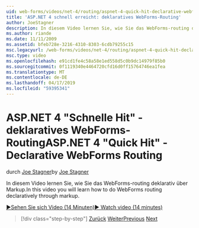 ```yaml
---
uid: web-forms/videos/net-4/routing/aspnet-4-quick-hit-declarative-webforms-routing
title: 'ASP.NET 4 schnell erreicht: deklaratives WebForms-Routing'
author: JoeStagner
description: In diesem Video lernen Sie, wie Sie das WebForms-routing deklarativ über Markup.
ms.author: riande
ms.date: 11/11/2009
ms.assetid: bfeb728e-3216-4310-8303-6cdb79255c15
msc.legacyurl: /web-forms/videos/net-4/routing/aspnet-4-quick-hit-declarative-webforms-routing
msc.type: video
ms.openlocfilehash: e91cd1fe4c58a58e1ed558d5c0b9dc14979f85b0
ms.sourcegitcommit: 0f1119340e4464720cfd16d0ff15764746ea1fea
ms.translationtype: MT
ms.contentlocale: de-DE
ms.lasthandoff: 04/17/2019
ms.locfileid: "59395341"
---
```

# <a name="aspnet-4-quick-hit---declarative-webforms-routing"></a><span data-ttu-id="678e4-103">ASP.NET 4 "Schnelle Hit" - deklaratives WebForms-Routing</span><span class="sxs-lookup"><span data-stu-id="678e4-103">ASP.NET 4 "Quick Hit" - Declarative WebForms Routing</span></span>

<span data-ttu-id="678e4-104">durch [Joe Stagner](https://github.com/JoeStagner)</span><span class="sxs-lookup"><span data-stu-id="678e4-104">by [Joe Stagner](https://github.com/JoeStagner)</span></span>

<span data-ttu-id="678e4-105">In diesem Video lernen Sie, wie Sie das WebForms-routing deklarativ über Markup.</span><span class="sxs-lookup"><span data-stu-id="678e4-105">In this video you will learn how to do WebForms routing declaratively through markup.</span></span> 

[<span data-ttu-id="678e4-106">&#9654;Sehen Sie sich Video (14 Minuten)</span><span class="sxs-lookup"><span data-stu-id="678e4-106">&#9654; Watch video (14 minutes)</span></span>](https://channel9.msdn.com/Blogs/ASP-NET-Site-Videos/aspnet-4-quick-hit-declarative-webforms-routing)

> [!div class="step-by-step"]
> <span data-ttu-id="678e4-107">[Zurück](aspnet-4-quick-hit-imperative-webforms-routing.md)
> [Weiter](aspnet-4-quick-hit-outbound-webforms-routing.md)</span><span class="sxs-lookup"><span data-stu-id="678e4-107">[Previous](aspnet-4-quick-hit-imperative-webforms-routing.md)
[Next](aspnet-4-quick-hit-outbound-webforms-routing.md)</span></span>
